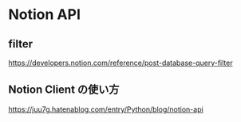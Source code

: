 # Notion API

## filter

https://developers.notion.com/reference/post-database-query-filter

## Notion Client の使い方

https://juu7g.hatenablog.com/entry/Python/blog/notion-api
